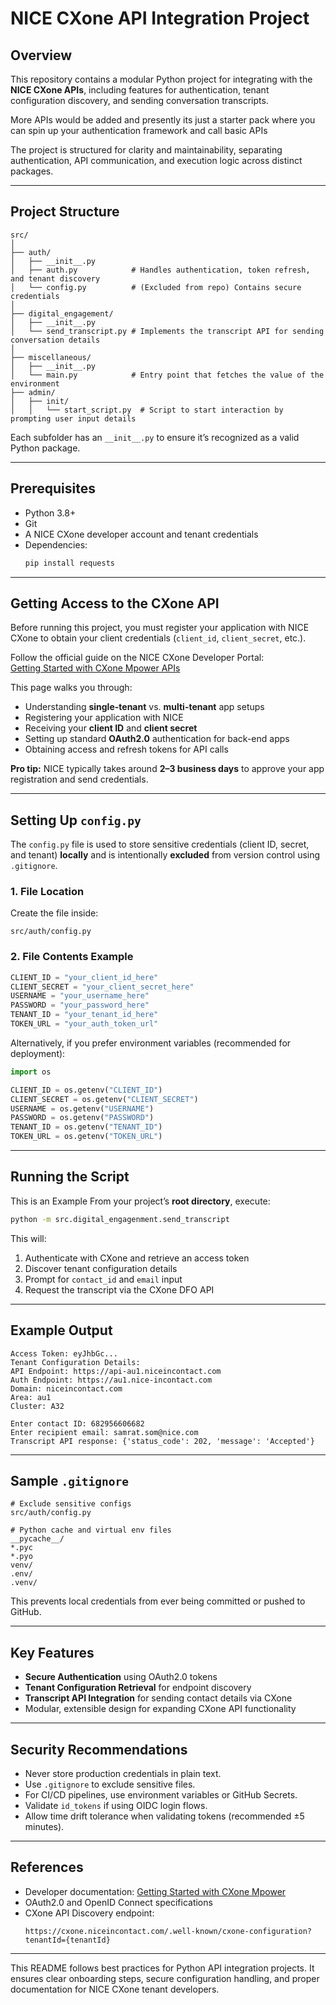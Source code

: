 # NICE CXone API Integration Project

## Overview
This repository contains a modular Python project for integrating with the **NICE CXone APIs**, including features for authentication, tenant configuration discovery, and sending conversation transcripts.

More APIs would be added and presently its just a starter pack where you can spin up your authentication framework and call basic APIs

The project is structured for clarity and maintainability, separating authentication, API communication, and execution logic across distinct packages.

***

## Project Structure

```
src/
│
├── auth/
│   ├── __init__.py
│   ├── auth.py            # Handles authentication, token refresh, and tenant discovery
│   └── config.py          # (Excluded from repo) Contains secure credentials
│
├── digital_engagement/
│   ├── __init__.py
│   └── send_transcript.py # Implements the transcript API for sending conversation details
│
├── miscellaneous/
│   ├── __init__.py
│   └── main.py            # Entry point that fetches the value of the environment
├── admin/
│   ├── init/
│   │   └── start_script.py  # Script to start interaction by prompting user input details

```

Each subfolder has an `__init__.py` to ensure it’s recognized as a valid Python package.

***

## Prerequisites

- Python 3.8+  
- Git  
- A NICE CXone developer account and tenant credentials  
- Dependencies:
  ```bash
  pip install requests
  ```

***

## Getting Access to the CXone API

Before running this project, you must register your application with NICE CXone to obtain your client credentials (`client_id`, `client_secret`, etc.).

Follow the official guide on the NICE CXone Developer Portal:  
[Getting Started with CXone Mpower APIs](https://developer.niceincontact.com/Documentation/GettingStarted)

This page walks you through:
- Understanding **single-tenant** vs. **multi-tenant** app setups  
- Registering your application with NICE  
- Receiving your **client ID** and **client secret**  
- Setting up standard **OAuth2.0** authentication for back-end apps  
- Obtaining access and refresh tokens for API calls  

**Pro tip:** NICE typically takes around **2–3 business days** to approve your app registration and send credentials.

***

## Setting Up `config.py`

The `config.py` file is used to store sensitive credentials (client ID, secret, and tenant) **locally** and is intentionally **excluded** from version control using `.gitignore`.

### 1. File Location

Create the file inside:
```
src/auth/config.py
```

### 2. File Contents Example

```python
CLIENT_ID = "your_client_id_here"
CLIENT_SECRET = "your_client_secret_here"
USERNAME = "your_username_here"
PASSWORD = "your_password_here"
TENANT_ID = "your_tenant_id_here"
TOKEN_URL = "your_auth_token_url"
```

Alternatively, if you prefer environment variables (recommended for deployment):

```python
import os

CLIENT_ID = os.getenv("CLIENT_ID")
CLIENT_SECRET = os.getenv("CLIENT_SECRET")
USERNAME = os.getenv("USERNAME")
PASSWORD = os.getenv("PASSWORD")
TENANT_ID = os.getenv("TENANT_ID")
TOKEN_URL = os.getenv("TOKEN_URL")
```

***

## Running the Script

This is an Example
From your project’s **root directory**, execute:

```bash
python -m src.digital_engagenment.send_transcript
```

This will:
1. Authenticate with CXone and retrieve an access token  
2. Discover tenant configuration details  
3. Prompt for `contact_id` and `email` input  
4. Request the transcript via the CXone DFO API  

***

## Example Output

```
Access Token: eyJhbGc...
Tenant Configuration Details:
API Endpoint: https://api-au1.niceincontact.com
Auth Endpoint: https://au1.nice-incontact.com
Domain: niceincontact.com
Area: au1
Cluster: A32

Enter contact ID: 682956606682
Enter recipient email: samrat.som@nice.com
Transcript API response: {'status_code': 202, 'message': 'Accepted'}
```

***

## Sample `.gitignore`

```
# Exclude sensitive configs
src/auth/config.py

# Python cache and virtual env files
__pycache__/
*.pyc
*.pyo
venv/
.env/
.venv/
```

This prevents local credentials from ever being committed or pushed to GitHub.

***

## Key Features

- **Secure Authentication** using OAuth2.0 tokens  
- **Tenant Configuration Retrieval** for endpoint discovery  
- **Transcript API Integration** for sending contact details via CXone  
- Modular, extensible design for expanding CXone API functionality  

***

## Security Recommendations

- Never store production credentials in plain text.  
- Use `.gitignore` to exclude sensitive files.  
- For CI/CD pipelines, use environment variables or GitHub Secrets.  
- Validate `id_tokens` if using OIDC login flows.  
- Allow time drift tolerance when validating tokens (recommended ±5 minutes).  

***

## References

- Developer documentation: [Getting Started with CXone Mpower](https://developer.niceincontact.com/Documentation/GettingStarted)  
- OAuth2.0 and OpenID Connect specifications  
- CXone API Discovery endpoint:  
  ```
  https://cxone.niceincontact.com/.well-known/cxone-configuration?tenantId={tenantId}
  ```

***

This README follows best practices for Python API integration projects. It ensures clear onboarding steps, secure configuration handling, and proper documentation for NICE CXone tenant developers.